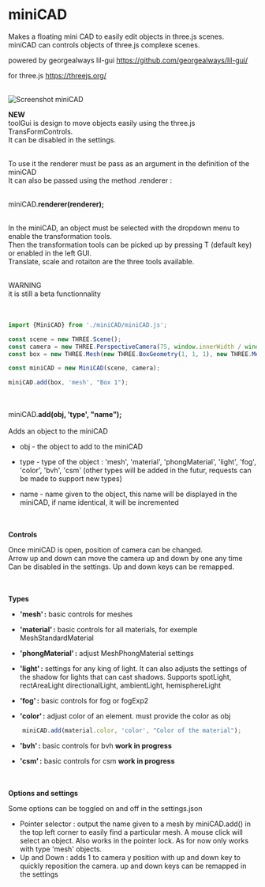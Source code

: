 # miniCAD
Makes a floating mini CAD to easily edit objects in three.js scenes.<br/>
miniCAD can controls objects of three.js complexe scenes.

powered by georgealways  lil-gui
https://github.com/georgealways/lil-gui/

for three.js
https://threejs.org/
<br/><br/>

![Screenshot miniCAD](https://github.com/user-attachments/assets/6f457069-228d-4f4b-b8f6-b74c5619d8ca)

<b>NEW</b><br>
toolGui is design to move objects easily using the three.js TransFormControls.<br>
It can be disabled in the settings.<br><br>

To use it the renderer must be pass as an argument in the definition of the miniCAD<br>
It can also be passed using the method .renderer :<br><br>

miniCAD.**renderer(renderer);**<br><br>

In the miniCAD, an object must be selected with the dropdown menu to enable the transformation tools.<br>
Then the transformation tools can be picked up by pressing T (default key) or enabled in the left GUI.<br>
Translate, scale and rotaiton are the three tools available.<br><br>

WARNING<br> it is still a beta functionnality<br><br><br>


```js
import {MiniCAD} from './miniCAD/miniCAD.js';

const scene = new THREE.Scene();
const camera = new THREE.PerspectiveCamera(75, window.innerWidth / window.innerHeight, 1, 1000);
const box = new THREE.Mesh(new THREE.BoxGeometry(1, 1, 1), new THREE.MeshBasicMaterial({color: 0xffffff}));

const miniCAD = new MiniCAD(scene, camera);

miniCAD.add(box, 'mesh', "Box 1");
```
<br/><br/>
miniCAD.**add(obj, 'type', "name");**
<br/><br/>Adds an object to the miniCAD

- obj - the object to add to the miniCAD
- type - type of the object : 'mesh', 'material', 'phongMaterial', 'light', 'fog', 'color', 'bvh', 'csm'
  (other types will be added in the futur, requests can be made to support new types)

- name - name given to the object, this name will be displayed in the miniCAD, if name identical, it will be incremented

<br/><br/>
**Controls**

Once miniCAD is open, position of camera can be changed.<br/>
Arrow up and down can move the camera up and down by one any time
Can be disabled in the settings. Up and down keys can be remapped.

<br/><br/>
**Types**

- **'mesh' :** basic controls for meshes
  
- **'material' :** basic controls for all materials, for exemple MeshStandardMaterial
  
- **'phongMaterial' :** adjust MeshPhongMaterial settings
  
- **'light' :** settings for any king of light. It can also adjusts the settings of the shadow for lights that can cast shadows. Supports spotLight, rectAreaLight directionalLight, ambientLight, hemisphereLight

- **'fog' :** basic controls for fog or fogExp2

- **'color' :** adjust color of an element. must provide the color as obj
```js
    miniCAD.add(material.color, 'color', "Color of the material");
```

- **'bvh' :** basic controls for bvh **work in progress**

- **'csm' :** basic controls for csm **work in progress**

<br/><br/>
**Options and settings**

Some options can be toggled on and off in the settings.json
- Pointer selector : output the name given to a mesh by miniCAD.add() in the top left corner to easily find a particular mesh.
  A mouse click will select an object. Also works in the pointer lock.
  As for now only works with type 'mesh' objects.
- Up and Down : adds 1 to camera y position with up and down key to quickly reposition the camera.
  up and down keys can be remapped in the settings
